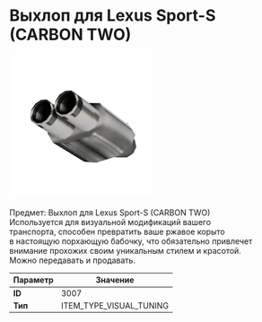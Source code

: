 # Выхлоп для Lexus Sport-S (CARBON TWO)

![Item Image](../img/3007.webp?raw=true)

Предмет: Выхлоп для Lexus Sport-S (CARBON TWO)<br>Используется для визуальной модификаций вашего<br>транспорта, способен превратить ваше ржавое корыто<br>в настоящую порхающую бабочку, что обязательно привлечет<br>внимание прохожих своим уникальным стилем и красотой.<br>Можно передавать и продавать.


| Параметр | Значение |
|----------|----------|
| **ID** | 3007 |
| **Тип** | ITEM_TYPE_VISUAL_TUNING |

